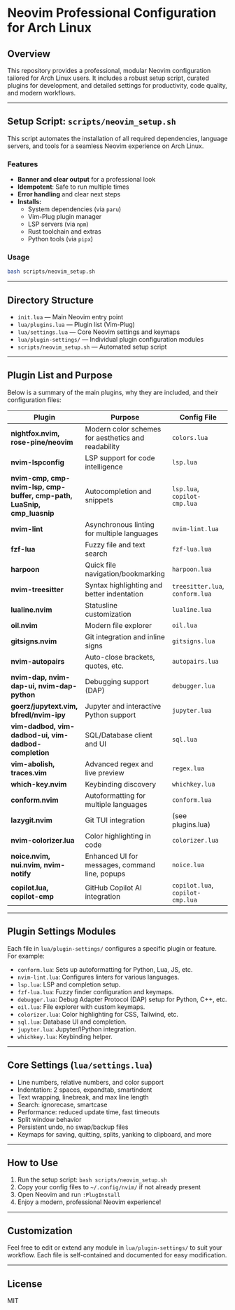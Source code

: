 # Neovim Professional Configuration for Arch Linux

## Overview
This repository provides a professional, modular Neovim configuration tailored for Arch Linux users. It includes a robust setup script, curated plugins for development, and detailed settings for productivity, code quality, and modern workflows.

---

## Setup Script: `scripts/neovim_setup.sh`

This script automates the installation of all required dependencies, language servers, and tools for a seamless Neovim experience on Arch Linux.

### Features
- **Banner and clear output** for a professional look
- **Idempotent**: Safe to run multiple times
- **Error handling** and clear next steps
- **Installs:**
  - System dependencies (via `paru`)
  - Vim-Plug plugin manager
  - LSP servers (via `npm`)
  - Rust toolchain and extras
  - Python tools (via `pipx`)

### Usage
```sh
bash scripts/neovim_setup.sh
```

---

## Directory Structure

- `init.lua` — Main Neovim entry point
- `lua/plugins.lua` — Plugin list (Vim-Plug)
- `lua/settings.lua` — Core Neovim settings and keymaps
- `lua/plugin-settings/` — Individual plugin configuration modules
- `scripts/neovim_setup.sh` — Automated setup script

---

## Plugin List and Purpose

Below is a summary of the main plugins, why they are included, and their configuration files:

| Plugin | Purpose | Config File |
|--------|---------|-------------|
| **nightfox.nvim, rose-pine/neovim** | Modern color schemes for aesthetics and readability | `colors.lua` |
| **nvim-lspconfig** | LSP support for code intelligence | `lsp.lua` |
| **nvim-cmp, cmp-nvim-lsp, cmp-buffer, cmp-path, LuaSnip, cmp_luasnip** | Autocompletion and snippets | `lsp.lua`, `copilot-cmp.lua` |
| **nvim-lint** | Asynchronous linting for multiple languages | `nvim-lint.lua` |
| **fzf-lua** | Fuzzy file and text search | `fzf-lua.lua` |
| **harpoon** | Quick file navigation/bookmarking | `harpoon.lua` |
| **nvim-treesitter** | Syntax highlighting and better indentation | `treesitter.lua`, `conform.lua` |
| **lualine.nvim** | Statusline customization | `lualine.lua` |
| **oil.nvim** | Modern file explorer | `oil.lua` |
| **gitsigns.nvim** | Git integration and inline signs | `gitsigns.lua` |
| **nvim-autopairs** | Auto-close brackets, quotes, etc. | `autopairs.lua` |
| **nvim-dap, nvim-dap-ui, nvim-dap-python** | Debugging support (DAP) | `debugger.lua` |
| **goerz/jupytext.vim, bfredl/nvim-ipy** | Jupyter and interactive Python support | `jupyter.lua` |
| **vim-dadbod, vim-dadbod-ui, vim-dadbod-completion** | SQL/Database client and UI | `sql.lua` |
| **vim-abolish, traces.vim** | Advanced regex and live preview | `regex.lua` |
| **which-key.nvim** | Keybinding discovery | `whichkey.lua` |
| **conform.nvim** | Autoformatting for multiple languages | `conform.lua` |
| **lazygit.nvim** | Git TUI integration | (see plugins.lua) |
| **nvim-colorizer.lua** | Color highlighting in code | `colorizer.lua` |
| **noice.nvim, nui.nvim, nvim-notify** | Enhanced UI for messages, command line, popups | `noice.lua` |
| **copilot.lua, copilot-cmp** | GitHub Copilot AI integration | `copilot.lua`, `copilot-cmp.lua` |

---

## Plugin Settings Modules

Each file in `lua/plugin-settings/` configures a specific plugin or feature. For example:
- `conform.lua`: Sets up autoformatting for Python, Lua, JS, etc.
- `nvim-lint.lua`: Configures linters for various languages.
- `lsp.lua`: LSP and completion setup.
- `fzf-lua.lua`: Fuzzy finder configuration and keymaps.
- `debugger.lua`: Debug Adapter Protocol (DAP) setup for Python, C++, etc.
- `oil.lua`: File explorer with custom keymaps.
- `colorizer.lua`: Color highlighting for CSS, Tailwind, etc.
- `sql.lua`: Database UI and completion.
- `jupyter.lua`: Jupyter/IPython integration.
- `whichkey.lua`: Keybinding helper.

---

## Core Settings (`lua/settings.lua`)
- Line numbers, relative numbers, and color support
- Indentation: 2 spaces, expandtab, smartindent
- Text wrapping, linebreak, and max line length
- Search: ignorecase, smartcase
- Performance: reduced update time, fast timeouts
- Split window behavior
- Persistent undo, no swap/backup files
- Keymaps for saving, quitting, splits, yanking to clipboard, and more

---

## How to Use
1. Run the setup script: `bash scripts/neovim_setup.sh`
2. Copy your config files to `~/.config/nvim/` if not already present
3. Open Neovim and run `:PlugInstall`
4. Enjoy a modern, professional Neovim experience!

---

## Customization
Feel free to edit or extend any module in `lua/plugin-settings/` to suit your workflow. Each file is self-contained and documented for easy modification.

---

## License
MIT 